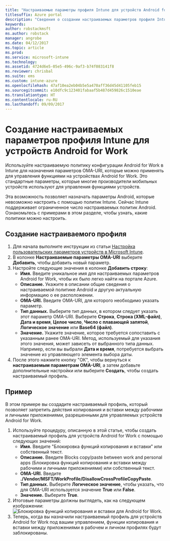 ```yaml
---
title: "Настраиваемые параметры профиля Intune для устройств Android for Work"
titlesuffix: Azure portal
description: "Сведения о создании настраиваемых параметров профиля Intune для устройств Android for Work.\""
keywords: 
author: robstackmsft
ms.author: robstack
manager: angrobe
ms.date: 04/12/2017
ms.topic: article
ms.prod: 
ms.service: microsoft-intune
ms.technology: 
ms.assetid: 4724d6e5-05e5-496c-9af3-b74f083141f8
ms.reviewer: chrisbal
ms.suite: ems
ms.custom: intune-azure
ms.openlocfilehash: 47af10ea2eb04b5e5a470aff36d45d41105feb15
ms.sourcegitcommit: e10dfc9c123401fabaaf5b487d459826c1510eae
ms.translationtype: HT
ms.contentlocale: ru-RU
ms.lasthandoff: 09/09/2017
---
```

# <a name="create-intune-custom-profile-settings-for-android-for-work-devices"></a>Создание настраиваемых параметров профиля Intune для устройств Android for Work

Используйте настраиваемую политику конфигурации Android for Work в Intune для назначения параметров OMA-URI, которые можно применять для управления функциями на устройствах Android for Work. Это стандартные параметры, которые многие производители мобильных устройств используют для управления функциями устройств.

Эта возможность позволяет назначать параметры Android, которые невозможно настроить с помощью политик Intune. Сейчас Intune поддерживает ограниченное число настраиваемых политик Android. Ознакомьтесь с примерами в этом разделе, чтобы узнать, какие политики можно настроить.

## <a name="create-a-custom-profile"></a>Создание настраиваемого профиля

1. Для начала выполните инструкции из статьи [Настройка пользовательских параметров устройств в Microsoft Intune](custom-settings-configure.md).
2. В колонке **Настраиваемые параметры OMA-URI** выберите **Добавить**, чтобы добавить новый параметр.
3. Настройте следующие значения в колонке **Добавить строку**:
    - **Имя.** Введите уникальное имя для настраиваемых параметров Android for Work, чтобы их было легко найти на портале Azure.
    - **Описание.** Укажите в описании общие сведения о настраиваемой политике Android и другую актуальную информацию о ее расположении.
    - **OMA-URI.** Введите OMA-URI, для которого необходимо указать параметр.
    - **Тип данных.** Выберите тип данных, в котором следует указать этот параметр OMA-URI. Выберите **Строка**, **Строка (XML-файл)**, **Дата и время**, **Целое число**, **Число с плавающей запятой**, **Логическое значение** или **Base64 (файл)**.
    - **Значение.** Укажите значение, которое требуется сопоставить с указанным ранее OMA-URI. Метод, используемый для указания этого значения, может зависеть от выбранного типа данных. Например, если вы выбрали **Дата и время**, потребуется выбрать значение из управляющего элемента выбора даты.
4. После этого нажмите кнопку "ОК", чтобы вернуться к **настраиваемым параметрам OMA-URI**, а затем добавьте дополнительные настройки или выберите **Создать**, чтобы создать настраиваемый профиль.


## <a name="example"></a>Пример

В этом примере вы создадите настраиваемый профиль, который позволяет запретить действия копирования и вставки между рабочими и личными приложениями, разрешенными для управляемых устройств Android for Work.

1. Используйте процедуру, описанную в этой статье, чтобы создать настраиваемый профиль для устройств Android for Work с помощью следующих значений:
    - **Имя.** Введите "Блокировка функций копирования и вставки" или собственный текст.
    - **Описание.** Введите Blocks copy/paste between work and personal apps (Блокировка функций копирования и вставки между рабочими и личными приложениями) или собственный текст.
    - **OMA-URI.** Введите **./Vendor/MSFT/WorkProfile/DisallowCrossProfileCopyPaste**.
    - **Тип данных.** Выберите **Логическое значение**, чтобы указать, что для OMA-URI используется значение **True** или **False**.
    - **Значение.** Выберите **True**.
2. Итоговые параметры должны выглядеть, как на следующем изображении:
![Блокировка функций копирования и вставки для Android for Work.](./media/custom-policy-afw-copy-paste.png)
3. Теперь, когда вы назначили настраиваемый профиль для устройств Android for Work под вашим управлением, функции копирования и вставки между приложениями в рабочем и личном профилях будут заблокированы.